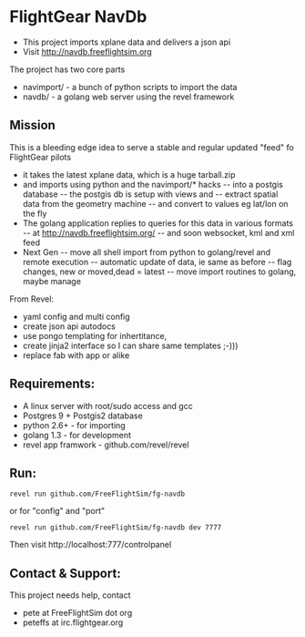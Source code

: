 FlightGear NavDb
===============================

- This project imports xplane data and delivers a json api
- Visit http://navdb.freeflightsim.org

The project has two core parts
- navimport/ - a bunch of python scripts to import the data
- navdb/ - a golang web server using the revel framework

Mission
------------------
This is a bleeding edge idea to serve a stable
and regular updated "feed" fo FlightGear pilots

- it takes the latest xplane data, which is a huge tarball.zip
- and imports using python and the navimport/* hacks
-- into a postgis database
-- the postgis db is setup with views and
-- extract spatial data from the geometry machine
-- and convert to values eg lat/lon on the fly
- The golang application replies to queries for this data in various formats
-- at http://navdb.freeflightsim.org/
-- and soon websocket, kml and xml feed
- Next Gen
-- move all shell import from python to golang/revel and remote execution
-- automatic update of data, ie same as before
-- flag changes, new or moved,dead = latest
-- move import routines to golang, maybe manage

From Revel:
- yaml config and multi config
- create json api autodocs
- use pongo templating for inhertitance,
- create jinja2 interface so I can share same templates ;-)))
- replace fab with app or alike

Requirements:
-------------------
- A linux server with root/sudo access and gcc
- Postgres 9 + Postgis2 database
- python 2.6+ - for importing
- golang 1.3 - for development
- revel app framwork -  github.com/revel/revel


Run:
-------------
    revel run github.com/FreeFlightSim/fg-navdb
    
or for "config" and "port"
    
    revel run github.com/FreeFlightSim/fg-navdb dev 7777

Then visit
http://localhost:777/controlpanel


Contact & Support:
----------------------
This project needs help, contact
- pete at FreeFlightSim dot org
- peteffs at irc.flightgear.org






